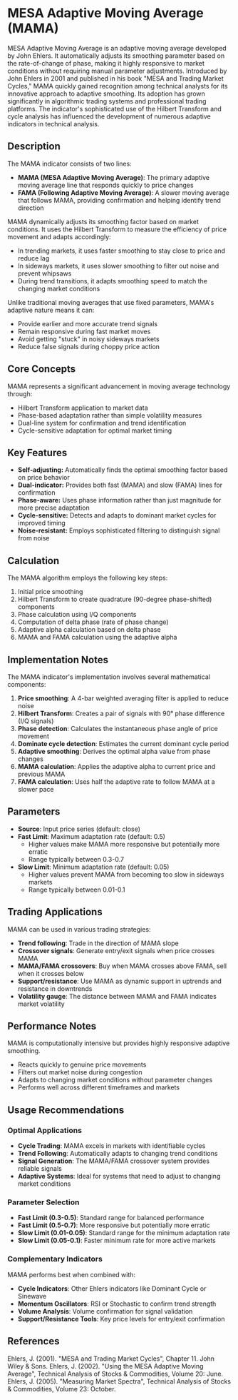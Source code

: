 # MESA Adaptive Moving Average (MAMA)

MESA Adaptive Moving Average is an adaptive moving average developed by John Ehlers. It automatically adjusts its smoothing parameter based on the rate-of-change of phase, making it highly responsive to market conditions without requiring manual parameter adjustments. Introduced by John Ehlers in 2001 and published in his book "MESA and Trading Market Cycles," MAMA quickly gained recognition among technical analysts for its innovative approach to adaptive smoothing. Its adoption has grown significantly in algorithmic trading systems and professional trading platforms. The indicator's sophisticated use of the Hilbert Transform and cycle analysis has influenced the development of numerous adaptive indicators in technical analysis.

## Description

The MAMA indicator consists of two lines:

- **MAMA (MESA Adaptive Moving Average)**: The primary adaptive moving average line that responds quickly to price changes
- **FAMA (Following Adaptive Moving Average)**: A slower moving average that follows MAMA, providing confirmation and helping identify trend direction

MAMA dynamically adjusts its smoothing factor based on market conditions. It uses the Hilbert Transform to measure the efficiency of price movement and adapts accordingly:

- In trending markets, it uses faster smoothing to stay close to price and reduce lag
- In sideways markets, it uses slower smoothing to filter out noise and prevent whipsaws
- During trend transitions, it adapts smoothing speed to match the changing market conditions

Unlike traditional moving averages that use fixed parameters, MAMA's adaptive nature means it can:

- Provide earlier and more accurate trend signals
- Remain responsive during fast market moves
- Avoid getting "stuck" in noisy sideways markets
- Reduce false signals during choppy price action

## Core Concepts

MAMA represents a significant advancement in moving average technology through:

- Hilbert Transform application to market data
- Phase-based adaptation rather than simple volatility measures
- Dual-line system for confirmation and trend identification
- Cycle-sensitive adaptation for optimal market timing

## Key Features

- **Self-adjusting:** Automatically finds the optimal smoothing factor based on price behavior
- **Dual-indicator:** Provides both fast (MAMA) and slow (FAMA) lines for confirmation
- **Phase-aware:** Uses phase information rather than just magnitude for more precise adaptation
- **Cycle-sensitive:** Detects and adapts to dominant market cycles for improved timing
- **Noise-resistant:** Employs sophisticated filtering to distinguish signal from noise

## Calculation

The MAMA algorithm employs the following key steps:

1. Initial price smoothing
2. Hilbert Transform to create quadrature (90-degree phase-shifted) components
3. Phase calculation using I/Q components
4. Computation of delta phase (rate of phase change)
5. Adaptive alpha calculation based on delta phase
6. MAMA and FAMA calculation using the adaptive alpha

## Implementation Notes

The MAMA indicator's implementation involves several mathematical components:

1. **Price smoothing**: A 4-bar weighted averaging filter is applied to reduce noise
2. **Hilbert Transform**: Creates a pair of signals with 90° phase difference (I/Q signals)
3. **Phase detection**: Calculates the instantaneous phase angle of price movement
4. **Dominate cycle detection**: Estimates the current dominant cycle period
5. **Adaptive smoothing**: Derives the optimal alpha value from phase changes
6. **MAMA calculation**: Applies the adaptive alpha to current price and previous MAMA
7. **FAMA calculation**: Uses half the adaptive rate to follow MAMA at a slower pace

## Parameters

- **Source**: Input price series (default: close)
- **Fast Limit**: Maximum adaptation rate (default: 0.5)
  - Higher values make MAMA more responsive but potentially more erratic
  - Range typically between 0.3-0.7
- **Slow Limit**: Minimum adaptation rate (default: 0.05)
  - Higher values prevent MAMA from becoming too slow in sideways markets
  - Range typically between 0.01-0.1

## Trading Applications

MAMA can be used in various trading strategies:

- **Trend following**: Trade in the direction of MAMA slope
- **Crossover signals**: Generate entry/exit signals when price crosses MAMA
- **MAMA/FAMA crossovers**: Buy when MAMA crosses above FAMA, sell when it crosses below
- **Support/resistance**: Use MAMA as dynamic support in uptrends and resistance in downtrends
- **Volatility gauge**: The distance between MAMA and FAMA indicates market volatility

## Performance Notes

MAMA is computationally intensive but provides highly responsive adaptive smoothing.

- Reacts quickly to genuine price movements
- Filters out market noise during congestion
- Adapts to changing market conditions without parameter changes
- Performs well across different timeframes and markets

## Usage Recommendations

### Optimal Applications

- **Cycle Trading**: MAMA excels in markets with identifiable cycles
- **Trend Following**: Automatically adapts to changing trend conditions
- **Signal Generation**: The MAMA/FAMA crossover system provides reliable signals
- **Adaptive Systems**: Ideal for systems that need to adjust to changing market conditions

### Parameter Selection

- **Fast Limit (0.3-0.5)**: Standard range for balanced performance
- **Fast Limit (0.5-0.7)**: More responsive but potentially more erratic
- **Slow Limit (0.01-0.05)**: Standard range for the minimum adaptation rate
- **Slow Limit (0.05-0.1)**: Faster minimum rate for more active markets

### Complementary Indicators

MAMA performs best when combined with:

- **Cycle Indicators**: Other Ehlers indicators like Dominant Cycle or Sinewave
- **Momentum Oscillators**: RSI or Stochastic to confirm trend strength
- **Volume Analysis**: Volume confirmation for signal validation
- **Support/Resistance Tools**: Key price levels for entry/exit confirmation

## References

Ehlers, J. (2001). "MESA and Trading Market Cycles", Chapter 11. John Wiley & Sons.
Ehlers, J. (2002). "Using the MESA Adaptive Moving Average", Technical Analysis of Stocks & Commodities, Volume 20: June.
Ehlers, J. (2005). "Measuring Market Spectra", Technical Analysis of Stocks & Commodities, Volume 23: October.
